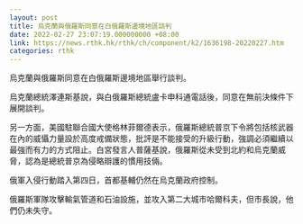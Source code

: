 ```yaml
---
layout: post
title: 烏克蘭與俄羅斯同意在白俄羅斯邊境地區談判
date: 2022-02-27 23:07:19.000000000 +08:00
link: https://news.rthk.hk/rthk/ch/component/k2/1636198-20220227.htm
categories: rthk
---
```


烏克蘭與俄羅斯同意在白俄羅斯邊境地區舉行談判。

烏克蘭總統澤連斯基說，與白俄羅斯總統盧卡申科通電話後，同意在無前決條件下展開談判。

另一方面，美國駐聯合國大使格林菲爾德表示，俄羅斯總統普京下令將包括核武器在內的威懾力量設於高度戒備狀態，批評是不能接受的升級行動，強調必須繼續以最強而有力的方式阻止。白宮發言人普薩基說，俄羅斯從未受到北約和烏克蘭威脅，認為是總統普京為侵略辯護的慣用技倆。

俄軍入侵行動踏入第四日，首都基輔仍然在烏克蘭政府控制。

俄羅斯軍隊攻擊輸氣管道和石油設施，並攻入第二大城市哈爾科夫，但市長說，他們仍未失守。
